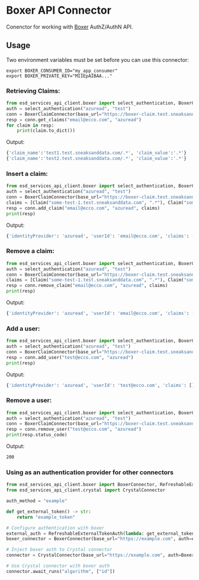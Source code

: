 # Boxer API Connector

Conenctor for working with [Boxer](https://github.com/SneaksAndData/boxer) AuthZ/AuthN API. 

## Usage

Two environment variables must be set before you can use this connector:

```shell
export BOXER_CONSUMER_ID="my_app_consumer"
export BOXER_PRIVATE_KEY="MIIEpAIBAA..."
```

### Retrieving Claims:

```python
from esd_services_api_client.boxer import select_authentication, BoxerClaimConnector
auth = select_authentication("azuread", "test")
conn = BoxerClaimConnector(base_url="https://boxer-claim.test.sneaksanddata.com", auth=auth)
resp = conn.get_claims("email@ecco.com", "azuread")
for claim in resp:
    print(claim.to_dict())
```
Output:
```bash
{'claim_name':'test1.test.sneaksanddata.com/.*', 'claim_value':'.*'}
{'claim_name':'test2.test.sneaksanddata.com/.*', 'claim_value':'.*'}
```

### Insert a claim:
```python
from esd_services_api_client.boxer import select_authentication, BoxerClaimConnector, Claim
auth = select_authentication("azuread", "test")
conn = BoxerClaimConnector(base_url="https://boxer-claim.test.sneaksanddata.com", auth=auth)
claims = [Claim("some-test-1.test.sneaksanddata.com", ".*"), Claim("some-test-2.test.sneaksanddata.com", ".*")]
resp = conn.add_claim("email@ecco.com", "azuread", claims)
print(resp)
```
Output:
```bash
{'identityProvider': 'azuread', 'userId': 'email@ecco.com', 'claims': [{'some-test-1.test.sneaksanddata.com': '.*'}, {'some-test-2.test.sneaksanddata.com': '.*'}], 'billingId': None}
```

### Remove a claim:
```python
from esd_services_api_client.boxer import select_authentication, BoxerClaimConnector, Claim
auth = select_authentication("azuread", "test")
conn = BoxerClaimConnector(base_url="https://boxer-claim.test.sneaksanddata.com", auth=auth)
claims = [Claim("some-test-1.test.sneaksanddata.com", ".*"), Claim("some-test-2.test.sneaksanddata.com", ".*")]
resp = conn.remove_claim("email@ecco.com", "azuread", claims)
print(resp)
```
Output:
```bash
{'identityProvider': 'azuread', 'userId': 'email@ecco.com', 'claims': [], 'billingId': None}
```

### Add a user:
```python
from esd_services_api_client.boxer import select_authentication, BoxerClaimConnector, Claim
auth = select_authentication("azuread", "test")
conn = BoxerClaimConnector(base_url="https://boxer-claim.test.sneaksanddata.com", auth=auth)
resp = conn.add_user("test@ecco.com", "azuread")
print(resp)
```
Output:
```bash
{'identityProvider': 'azuread', 'userId': 'test@ecco.com', 'claims': [], 'billingId': None}
```

### Remove a user:
```python
from esd_services_api_client.boxer import select_authentication, BoxerClaimConnector, Claim
auth = select_authentication("azuread", "test")
conn = BoxerClaimConnector(base_url="https://boxer-claim.test.sneaksanddata.com", auth=auth)
resp = conn.remove_user("test@ecco.com", "azuread")
print(resp.status_code)
```
Output:
```bash
200
```

### Using as an authentication provider for other connectors
```python
from esd_services_api_client.boxer import BoxerConnector, RefreshableExternalTokenAuth, BoxerTokenAuth
from esd_services_api_client.crystal import CrystalConnector

auth_method = "example"

def get_external_token() -> str:
    return "example_token"

# Configure authentication with boxer
external_auth = RefreshableExternalTokenAuth(lambda: get_external_token(), auth_method)
boxer_connector = BoxerConnector(base_url="https://example.com", auth=external_auth)

# Inject boxer auth to Crystal connector
connector = CrystalConnector(base_url="https://example.com", auth=BoxerTokenAuth(boxer_connector))

# Use Crystal connector with boxer auth
connector.await_runs("algorithm", ["id"])
```
